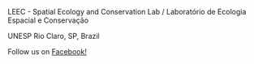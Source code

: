 LEEC - Spatial Ecology and Conservation Lab / Laboratório de Ecologia Espacial e Conservação

UNESP Rio Claro, SP, Brazil

Follow us on [Facebook!](https://www.facebook.com/leec.unesp)
